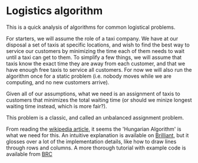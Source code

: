 # Logistics algorithm
This is a quick analysis of algorithms for common logistical problems.

For starters, we will assume the role of a taxi company. We have at our disposal a set of taxis at specific locations, and wish to find the best way to service our customers by minimizing the time each of them needs to wait until a taxi can get to them.
To simplify a few things, we will assume that taxis know the exact time they are away from each customer, and that we have enough free taxis to service all customers.
For now we will also run the algorithm once for a static problem (i.e. nobody moves while we are computing, and no new customers arrive).

Given all of our assumptions, what we need is an assignment of taxis to customers that minimizes the total waiting time (or should we minize longest waiting time instead, which is more fair?). 

This problem is a classic, and called an unbalanced assignment problem. 

From reading the [wikipedia article](https://en.wikipedia.org/wiki/Assignment_problem), it seems the 'Hungarian Algorithm' is what we need for this.
An intuitive explanation is available on [Brilliant](https://brilliant.org/wiki/hungarian-matching/), but it glosses over a lot of the implementation details, like how to draw lines through rows and columns.
A more thorough tutorial with example code is available from [BRC](https://brc2.com/the-algorithm-workshop/)